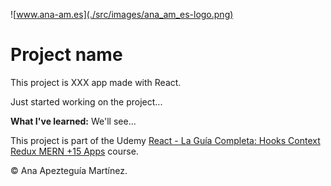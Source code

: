 ![www.ana-am.es](./src/images/ana_am_es-logo.png)

# Project name

This project is XXX app made with React.

Just started working on the project...

**What I've learned:** We'll see...

This project is part of the Udemy [React - La Guía Completa: Hooks Context Redux MERN +15 Apps](https://www.udemy.com/course/react-de-principiante-a-experto-creando-mas-de-10-aplicaciones/) course.

© Ana Apezteguía Martínez.
